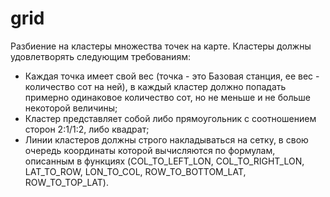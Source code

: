 # grid

Разбиение на кластеры множества точек на карте.
Кластеры должны удовлетворять следующим требованиям:
 - Каждая точка имеет свой вес (точка - это Базовая станция, ее вес - количество сот на ней), в каждый кластер должно попадать примерно одинаковое количество сот, но не меньше и не больше некоторой величины;
 - Кластер представляет собой либо прямоугольник с соотношением сторон 2:1/1:2, либо квадрат;
 - Линии кластеров должны строго накладываться на сетку, в свою очередь координаты которой вычисляются по формулам, описанным в функциях (COL_TO_LEFT_LON, COL_TO_RIGHT_LON, LAT_TO_ROW, LON_TO_COL, ROW_TO_BOTTOM_LAT, ROW_TO_TOP_LAT).